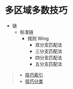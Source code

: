 # 多区域多数技巧

- 链
  - 标准链
    - 规则 Wing
      - 双分支匹配法
      - 三分支匹配法
      - 四分支匹配法
      - 五分支匹配法
  
> - [技巧索引](../../../README.md)
> - [技巧分类](../../README.md)


